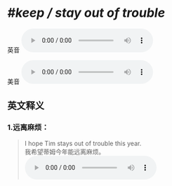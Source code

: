 # ***\#keep / stay out of trouble*** 
英音
<audio src="./media/keep out of trouble1_AAC.aac" controls="controls"></audio>

美音
<audio src="./media/keep out of trouble2_AAC.aac" controls="controls"></audio>



  

英文释义
---
### 1.**远离麻烦：**  

 > I hope Tim stays out of trouble this year.   
 > 我希望蒂姆今年能远离麻烦。    
<audio src="./media/trouble-10.aac" controls="controls"></audio>


